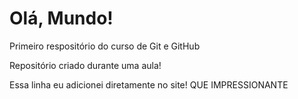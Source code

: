 # Olá, Mundo!
 Primeiro respositório do curso de Git e GitHub

Repositório criado durante uma aula!

Essa linha eu adicionei diretamente no site! QUE IMPRESSIONANTE
